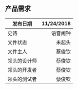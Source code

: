 ## 产品需求

| 发布日期        | 11/24/2018   |
| --------   | -----:  | 
| 史诗     | 语音闹钟   | 
| 文件状态        |   未起头  | 
| 文件主人        |    蔡俊钦    | 
| 领头的设计师        |   蔡俊钦   | 
| 领头的开发者       |    蔡俊钦   | 
| 领头的测试者        |   蔡俊钦  | 
